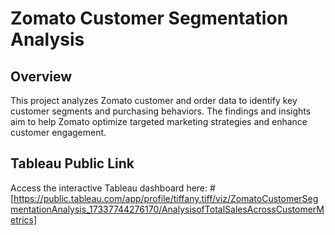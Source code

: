 # Zomato Customer Segmentation Analysis

## Overview
This project analyzes Zomato customer and order data to identify key customer segments and purchasing behaviors. The findings and insights aim to help Zomato optimize targeted marketing strategies and enhance customer engagement.


## Tableau Public Link

Access the interactive Tableau dashboard here: # [https://public.tableau.com/app/profile/tiffany.tiff/viz/ZomatoCustomerSegmentationAnalysis_17337744276170/AnalysisofTotalSalesAcrossCustomerMetrics]
